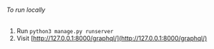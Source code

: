 ###### To run locally

1. Run `python3 manage.py runserver`
2. Visit [http://127.0.0.1:8000/graphql/](http://127.0.0.1:8000/graphql/)